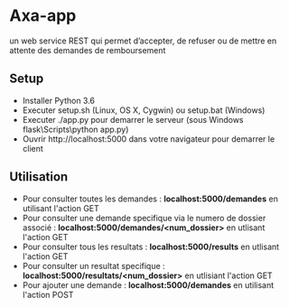 # Axa-app
 un web service REST qui permet d’accepter, de refuser ou de mettre en attente des demandes de remboursement

## Setup
* Installer Python 3.6
* Executer setup.sh (Linux, OS X, Cygwin) ou setup.bat (Windows)
* Executer ./app.py pour demarrer le serveur (sous Windows flask\Scripts\python app.py)
* Ouvrir http://localhost:5000 dans votre navigateur pour demarrer le client


## Utilisation
* Pour consulter toutes les demandes : **localhost:5000/demandes**    en utilisant l'action GET
* Pour consulter une demande specifique via le numero de dossier associé : **localhost:5000/demandes/<num_dossier>**  en utlisant l'action GET
* Pour consulter tous les resultats : **localhost:5000/results**  en utlisant l'action GET
* Pour consulter un resultat specifique : **localhost:5000/resultats/<num_dossier>**  en utlisiant l'action GET
* Pour ajouter une demande : **localhost:5000/demandes** en utilisant l'action POST
